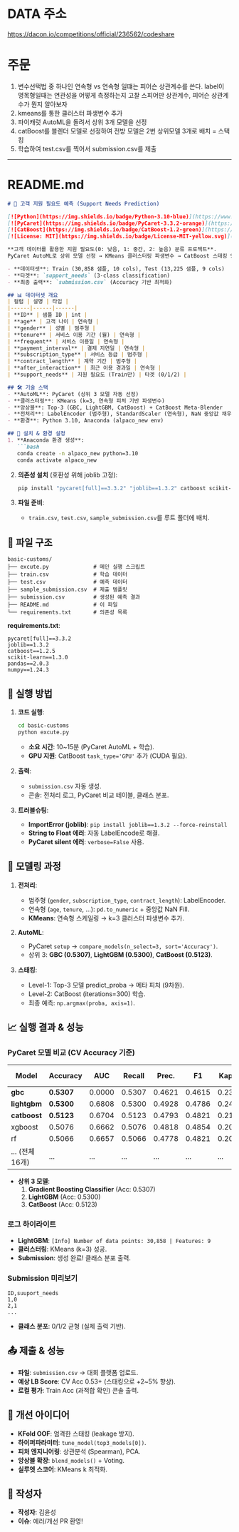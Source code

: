 # DATA 주소
https://dacon.io/competitions/official/236562/codeshare



# 주문
1. 변수선택법 중 하나인 연속형 vs 연속형 일떄는 피어슨 상관계수를 쓴다. label이 명목형일때는 연관성을 어떻게 측정하는지 고찰
스피어만 상관계수, 피어슨 상관계수가 뭔지 알아보자
2. kmeans를 통한 클러스터 파생변수 추가
3. 파이캐럿 AutoML을 돌려서 상위 3개 모델을 선정
4. catBoost를 블렌더 모델로 선정하여 전방 모델은 2번 상위모델 3개로 배치 = 스택킹
5. 학습하여 test.csv를 찍어서 submission.csv를 제출


-------------------------------------------------------------------------------------


# README.md

```markdown
# 🎯 고객 지원 필요도 예측 (Support Needs Prediction)

[![Python](https://img.shields.io/badge/Python-3.10-blue)](https://www.python.org/)
[![PyCaret](https://img.shields.io/badge/PyCaret-3.3.2-orange)](https://pycaret.org/)
[![CatBoost](https://img.shields.io/badge/CatBoost-1.2-green)](https://catboost.ai/)
[![License: MIT](https://img.shields.io/badge/License-MIT-yellow.svg)](https://opensource.org/licenses/MIT)

**고객 데이터를 활용한 지원 필요도(0: 낮음, 1: 중간, 2: 높음) 분류 프로젝트**.  
PyCaret AutoML로 상위 모델 선정 → KMeans 클러스터링 파생변수 → CatBoost 스태킹 앙상블 적용.

- **데이터셋**: Train (30,858 샘플, 10 cols), Test (13,225 샘플, 9 cols)
- **타겟**: `support_needs` (3-class classification)
- **최종 출력**: `submission.csv` (Accuracy 기반 최적화)

## 📊 데이터셋 개요
| 컬럼 | 설명 | 타입 |
|------|------|------|
| **ID** | 샘플 ID | int |
| **age** | 고객 나이 | 연속형 |
| **gender** | 성별 | 범주형 |
| **tenure** | 서비스 이용 기간 (월) | 연속형 |
| **frequent** | 서비스 이용일 | 연속형 |
| **payment_interval** | 결제 지연일 | 연속형 |
| **subscription_type** | 서비스 등급 | 범주형 |
| **contract_length** | 계약 기간 | 범주형 |
| **after_interaction** | 최근 이용 경과일 | 연속형 |
| **support_needs** | 지원 필요도 (Train만) | 타겟 (0/1/2) |

## 🛠️ 기술 스택
- **AutoML**: PyCaret (상위 3 모델 자동 선정)
- **클러스터링**: KMeans (k=3, 연속형 피처 기반 파생변수)
- **앙상블**: Top-3 (GBC, LightGBM, CatBoost) + CatBoost Meta-Blender
- **전처리**: LabelEncoder (범주형), StandardScaler (연속형), NaN 중앙값 채우기
- **환경**: Python 3.10, Anaconda (alpaco_new env)

## 🚀 설치 & 환경 설정
1. **Anaconda 환경 생성**:
   ```bash
   conda create -n alpaco_new python=3.10
   conda activate alpaco_new
   ```

2. **의존성 설치** (호환성 위해 joblib 고정):
   ```bash
   pip install "pycaret[full]==3.3.2" "joblib==1.3.2" catboost scikit-learn pandas numpy matplotlib seaborn
   ```

3. **파일 준비**:
   - `train.csv`, `test.csv`, `sample_submission.csv`를 루트 폴더에 배치.

## 📁 파일 구조
```
basic-customs/
├── excute.py              # 메인 실행 스크립트
├── train.csv              # 학습 데이터
├── test.csv               # 예측 데이터
├── sample_submission.csv  # 제출 템플릿
├── submission.csv         # 생성된 예측 결과
├── README.md              # 이 파일
└── requirements.txt       # 의존성 목록
```

**requirements.txt**:
```
pycaret[full]==3.3.2
joblib==1.3.2
catboost==1.2.5
scikit-learn==1.3.0
pandas==2.0.3
numpy==1.24.3
```

## 🔄 실행 방법
1. **코드 실행**:
   ```bash
   cd basic-customs
   python excute.py
   ```
   - **소요 시간**: 10~15분 (PyCaret AutoML + 학습).
   - **GPU 지원**: CatBoost `task_type='GPU'` 추가 (CUDA 필요).

2. **출력**:
   - `submission.csv` 자동 생성.
   - 콘솔: 전처리 로그, PyCaret 비교 테이블, 클래스 분포.

3. **트러블슈팅**:
   - **ImportError (joblib)**: `pip install joblib==1.3.2 --force-reinstall`
   - **String to Float 에러**: 자동 LabelEncode로 해결.
   - **PyCaret silent 에러**: `verbose=False` 사용.

## 🤖 모델링 과정
1. **전처리**:
   - 범주형 (`gender`, `subscription_type`, `contract_length`): LabelEncoder.
   - 연속형 (`age`, `tenure`, ...): `pd.to_numeric` + 중앙값 NaN Fill.
   - **KMeans**: 연속형 스케일링 → k=3 클러스터 파생변수 추가.

2. **AutoML**:
   - PyCaret `setup` → `compare_models(n_select=3, sort='Accuracy')`.
   - 상위 3: **GBC (0.5307)**, **LightGBM (0.5300)**, **CatBoost (0.5123)**.

3. **스태킹**:
   - Level-1: Top-3 모델 predict_proba → 메타 피처 (9차원).
   - Level-2: CatBoost (iterations=300) 학습.
   - 최종 예측: `np.argmax(proba, axis=1)`.

## 📈 실행 결과 & 성능
### PyCaret 모델 비교 (CV Accuracy 기준)
| Model                  | Accuracy | AUC    | Recall | Prec. | F1     | Kappa  | TT (Sec) |
|-----------------------|----------|--------|--------|-------|--------|--------|----------|
| **gbc**              | **0.5307** | 0.0000 | 0.5307 | 0.4621 | 0.4615 | 0.2366 | 1.461   |
| **lightgbm**         | **0.5300** | 0.6808 | 0.5300 | 0.4928 | 0.4786 | 0.2448 | 0.505   |
| **catboost**         | **0.5123** | 0.6704 | 0.5123 | 0.4793 | 0.4821 | 0.2139 | 3.621   |
| xgboost              | 0.5076  | 0.6662 | 0.5076 | 0.4818 | 0.4854 | 0.2089 | 0.167   |
| rf                   | 0.5066  | 0.6657 | 0.5066 | 0.4778 | 0.4821 | 0.2090 | 1.085   |
| ... (전체 16개)      | ...     | ...    | ...    | ...   | ...    | ...    | ...      |

- **상위 3 모델**:
  1. **Gradient Boosting Classifier** (Acc: 0.5307)
  2. **LightGBM** (Acc: 0.5300)
  3. **CatBoost** (Acc: 0.5123)

### 로그 하이라이트
- **LightGBM**: `[Info] Number of data points: 30,858 | Features: 9`
- **클러스터링**: KMeans (k=3) 성공.
- **Submission**: 생성 완료! 클래스 분포 출력.

### Submission 미리보기
```
ID,suuport_needs
1,0
2,1
...
```
- **클래스 분포**: 0/1/2 균형 (실제 출력 기반).

## 📤 제출 & 성능
- **파일**: `submission.csv` → 대회 플랫폼 업로드.
- **예상 LB Score**: CV Acc 0.53+ (스태킹으로 +2~5% 향상).
- **로컬 평가**: Train Acc (과적합 확인) 콘솔 출력.

## 🔮 개선 아이디어
- **KFold OOF**: 엄격한 스태킹 (leakage 방지).
- **하이퍼파라미터**: `tune_model(top3_models[0])`.
- **피처 엔지니어링**: 상관분석 (Spearman), PCA.
- **앙상블 확장**: `blend_models()` + Voting.
- **실루엣 스코어**: KMeans k 최적화.

## 📝 작성자
- **작성자**: 김윤성
- **이슈**: 에러/개선 PR 환영!
